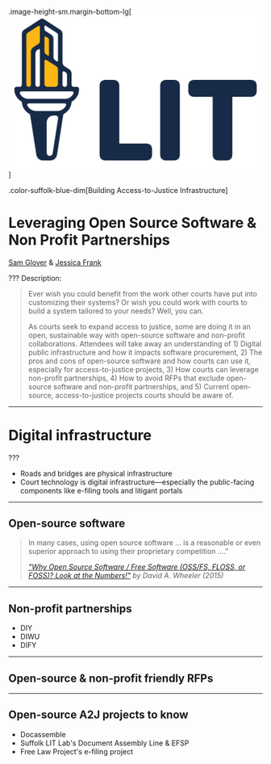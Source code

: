 .image-height-sm.margin-bottom-lg[![LIT Lab logo](assets/lit-lab-logos/lit-lab-logo-small.svg)]

.color-suffolk-blue-dim[Building Access-to-Justice Infrastructure]
# Leveraging Open Source Software & Non Profit Partnerships

[Sam Glover](https://samglover.net) & [Jessica Frank](https://free.law/team/#:~:text=Jessica%20Frank%20%E2%80%93%20User%20Researcher%20and%20Project%20Manager)

???
Description:

> Ever wish you could benefit from the work other courts have put into customizing their systems? Or wish you could work with courts to build a system tailored to your needs? Well, you can.
> 
> As courts seek to expand access to justice, some are doing it in an open, sustainable way with open-source software and non-profit collaborations. Attendees will take away an understanding of 1) Digital public infrastructure and how it impacts software procurement, 2) The pros and cons of open-source software and how courts can use it, especially for access-to-justice projects, 3) How courts can leverage non-profit partnerships, 4) How to avoid RFPs that exclude open-source software and non-profit partnerships, and 5) Current open-source, access-to-justice projects courts should be aware of.

---

<i class="bi bi-signpost-split circled color-suffolk-gold font-size-xxl"></i>

# Digital infrastructure

???
* Roads and bridges are physical infrastructure
* Court technology is digital infrastructure—especially the public-facing components like e-filing tools and litigant portals

---

<i class="bi bi-code-slash circled color-suffolk-gold font-size-xxl"></i>

## Open-source software

> In many cases, using open source software … is a reasonable or even superior approach to using their proprietary competition …."
> 
> <cite>["Why Open Source Software / Free Software (OSS/FS, FLOSS, or FOSS)? Look at the Numbers!"](https://dwheeler.com/oss_fs_why.html) by David A. Wheeler (2015)
</cite>

---

<i class="bi bi-ubuntu circled color-suffolk-gold font-size-xxl"></i>

## Non-profit partnerships

* DIY
* DIWU
* DIFY

---

<i class="bi bi-receipt-cutoff circled color-suffolk-gold font-size-xxl"></i>

## Open-source & non-profit friendly RFPs

---

<i class="bi bi-eye circled color-suffolk-gold font-size-xxl"></i>

## Open-source A2J projects to know

* Docassemble
* Suffolk LIT Lab's Document Assembly Line & EFSP
* Free Law Project's e-filing project
